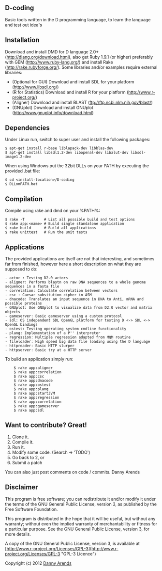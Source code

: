 D-coding
--------
Basic tools written in the D programming language, to learn the language and 
test out idea's

Installation
------------
Download and install DMD for D language 2.0+ (http://dlang.org/download.html), 
also get Ruby 1.9.1 (or higher) preferably with GEM (http://www.ruby-lang.org/) and 
install Rake (http://rake.rubyforge.org/). Some libraries and/or examples require 
external libraries:

- (Optional for GUI) Download and install SDL for your platform (http://www.libsdl.org/)
- (R for Statistics) Download and install R for your platform (http://www.r-project.org/)
- (Aligner) Download and install BLAST (ftp://ftp.ncbi.nlm.nih.gov/blast/)
- (GNUplot) Download and install GNUplot (http://www.gnuplot.info/download.html)

Dependencies
------------
Under Linux run, switch to super user and install the following packages:

    $ apt-get install r-base liblapack-dev libblas-dev 
    $ apt-get install libsdl1.2-dev libopenal-dev libalut-dev libsdl-image1.2-dev

When using Windows put the 32bit DLLs on your PATH by executing the provided .bat file:

    $ cd <install-location>/D-coding
    $ DLLonPATH.bat

Compilation
-----------
Compile using rake and dmd on your %PATH%:

    $ rake -T         # List all possible build and test options
    $ rake app:<name> # Build single standalone application
    $ rake build      # Build all applications
    $ rake unittest   # Run the unit tests

Applications
------------
The provided applications are itself are not that interesting, and sometimes far from finished, 
however here a short description on what they are supposed to do:

    - actor : Testing D2.0 actors
    - aligner: Performs blastn on raw DNA sequences to a whole genome sequences in a fasta file
    - correlation: Calculate correlation between vectors
    - csc : Caesar subsitution cipher in ASM
    - dnacode: Translates an input sequence in DNA to Anti, mRNA and possible proteins
    - GNUplot: Use GNUplot to visualize data from D2.0 vector and matrix objects 
    - gameserver: Basic gameserver using a custom protocol
    - sdl: OS independent SDL OpenGL platform for testing D <-> SDL <-> OpenGL bindings
    - ostest: Testing operating system cmdline functionality
    - plang: Implementation of a P'' interpreter
    - regression: Multiple regression adapted from MQM routine
    - fileloader: High speed big data file loading using the D language
    - httpreader: Basic HTTP slurper
    - httpserver: Basic try at a HTTP server

To build an application simply run:

```
    $ rake app:aligner
    $ rake app:correlation
    $ rake app:csc
    $ rake app:dnacode
    $ rake app:ostest
    $ rake app:plang
    $ rake app:startJVM
    $ rake app:regression
    $ rake app:correlation
    $ rake app:gameserver
    $ rake app:sdl
```

Want to contribute? Great!
------------

1. Clone it.
2. Compile it.
3. Run it.
4. Modify some code. (Search -> 'TODO')
5. Go back to 2, or
6. Submit a patch

You can also just post comments on code / commits.
Danny Arends

Disclaimer
----------
This program is free software; you can redistribute it and/or
modify it under the terms of the GNU General Public License,
version 3, as published by the Free Software Foundation.

This program is distributed in the hope that it will be useful,
but without any warranty; without even the implied warranty of
merchantability or fitness for a particular purpose.  See the GNU
General Public License, version 3, for more details.

A copy of the GNU General Public License, version 3, is available
at [http://www.r-project.org/Licenses/GPL-3](http://www.r-project.org/Licenses/GPL-3 "GPL-3 Licence")

Copyright (c) 2012 [Danny Arends](http://www.dannyarends.nl)
